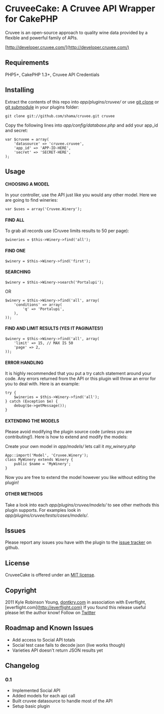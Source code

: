 # CruveeCake: A Cruvee API Wrapper for CakePHP

Cruvee is an open-source approach to quality wine data provided by a flexible and powerful family of APIs.

[http://developer.cruvee.com/](http://developer.cruvee.com/)

## Requirements

PHP5+, CakePHP 1.3+, Cruvee API Credentials

## Installing

Extract the contents of this repo into *app/plugins/cruvee/* or use [git clone](http://www.kernel.org/pub/software/scm/git/docs/git-clone.html) or [git submodule](http://www.kernel.org/pub/software/scm/git/docs/git-submodule.html) in your plugins folder:

	git clone git://github.com/shama/cruvee.git cruvee

Copy the following lines into *app/config/database.php* and add your app_id and secret:

	var $cruvee = array(
		'datasource' => 'cruvee.cruvee',
		'app_id' => 'APP-ID-HERE',
		'secret' => 'SECRET-HERE',
	);

## Usage

#### CHOOSING A MODEL

In your controller, use the API just like you would any other model. Here we are going to find wineries:

    var $uses = array('Cruvee.Winery');

#### FIND ALL

To grab all records use (Cruvee limits results to 50 per page):

    $wineries = $this->Winery->find('all');

#### FIND ONE

    $winery = $this->Winery->find('first');

#### SEARCHING

    $winery = $this->Winery->search('Portalupi');

OR

    $winery = $this->Winery->find('all', array(
        'conditions' => array(
            'q' => 'Portalupi',
        ),
    ));

#### FIND AND LIMIT RESULTS (YES IT PAGINATES!)

    $winery = $this->Winery->find('all', array(
        'limit' => 15, // MAX IS 50
        'page' => 2,
    ));

#### ERROR HANDLING

It is highly recommended that you put a try catch statement around your code. Any errors returned from the API or this plugin will throw an error for you to deal with. Here is an example:

    try {
        $wineries = $this->Winery->find('all');
    } catch (Exception $e) {
        debug($e->getMessage());
    }

#### EXTENDING THE MODELS

Please avoid modifying the plugin source code (unless you are contributing!). Here is how to extend and modify the models:

Create your own model in *app/models/* lets call it *my_winery.php*

    App::import('Model', 'Cruvee.Winery');
    class MyWinery extends Winery {
        public $name = 'MyWinery';
    }

Now you are free to extend the model however you like without editing the plugin!

#### OTHER METHODS

Take a look into each *app/plugins/cruvee/models/* to see other methods this plugin supports. For examples look in *app/plugins/cruvee/tests/cases/models/*.

## Issues

Please report any issues you have with the plugin to the [issue tracker](http://github.com/shama/cruvee/issues) on github.

## License

CruveeCake is offered under an [MIT license](http://www.opensource.org/licenses/mit-license.php).

## Copyright

2011 Kyle Robinson Young, [dontkry.com](http://dontkry.com) in association with Everflight, [everflight.com](http://everflight.com}
If you found this release useful please let the author know! Follow on [Twitter](http://twitter.com/kyletyoung)

## Roadmap and Known Issues

* Add access to Social API totals
* Social test case fails to decode json (live works though)
* Varieties API doesn't return JSON results yet 

## Changelog

### 0.1

* Implemented Social API
* Added models for each api call
* Built cruvee datasource to handle most of the API
* Setup basic plugin
